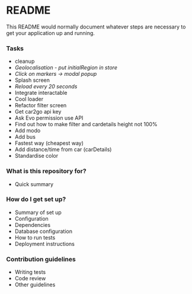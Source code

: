 # README #

This README would normally document whatever steps are necessary to get your application up and running.

### Tasks ###
* cleanup
* *Geolocalisation - put initialRegion in store*
* *Click on markers -> modal popup*
* Splash screen
* *Reload every 20 seconds*
* Integrate interactable
* Cool loader
* Refactor filter screen
* Get car2go api key
* Ask Evo permission use API
* Find out how to make filter and cardetails height not 100%
* Add modo
* Add bus
* Fastest way (cheapest way)
* Add distance/time from car (carDetails)
* Standardise color

### What is this repository for? ###

* Quick summary

### How do I get set up? ###

* Summary of set up
* Configuration
* Dependencies
* Database configuration
* How to run tests
* Deployment instructions

### Contribution guidelines ###

* Writing tests
* Code review
* Other guidelines
